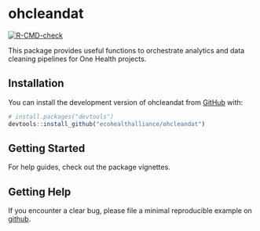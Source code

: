 
<!-- README.md is generated from README.Rmd. Please edit that file -->

# ohcleandat

<!-- badges: start -->

[![R-CMD-check](https://github.com/ecohealthalliance/ohcleandat/actions/workflows/R-CMD-check.yaml/badge.svg)](https://github.com/ecohealthalliance/ohcleandat/actions/workflows/R-CMD-check.yaml)
<!-- badges: end -->

This package provides useful functions to orchestrate analytics and data
cleaning pipelines for One Health projects.

## Installation

You can install the development version of ohcleandat from
[GitHub](https://github.com/ecohealthalliance/ohcleandat) with:

``` r
# install.packages("devtools")
devtools::install_github("ecohealthalliance/ohcleandat")
```

## Getting Started

For help guides, check out the package vignettes.

## Getting Help

If you encounter a clear bug, please file a minimal reproducible example
on [github](https://github.com/ecohealthalliance/ohcleandat/issues).

